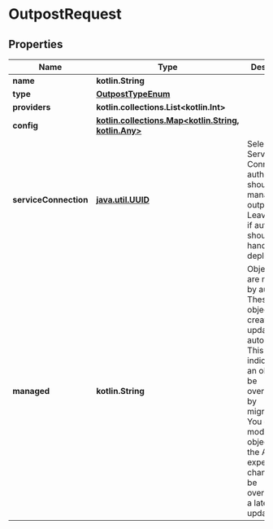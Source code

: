
# OutpostRequest

## Properties
Name | Type | Description | Notes
------------ | ------------- | ------------- | -------------
**name** | **kotlin.String** |  | 
**type** | [**OutpostTypeEnum**](OutpostTypeEnum.md) |  | 
**providers** | **kotlin.collections.List&lt;kotlin.Int&gt;** |  | 
**config** | [**kotlin.collections.Map&lt;kotlin.String, kotlin.Any&gt;**](kotlin.Any.md) |  | 
**serviceConnection** | [**java.util.UUID**](java.util.UUID.md) | Select Service-Connection authentik should use to manage this outpost. Leave empty if authentik should not handle the deployment. |  [optional]
**managed** | **kotlin.String** | Objects that are managed by authentik. These objects are created and updated automatically. This flag only indicates that an object can be overwritten by migrations. You can still modify the objects via the API, but expect changes to be overwritten in a later update. |  [optional]



